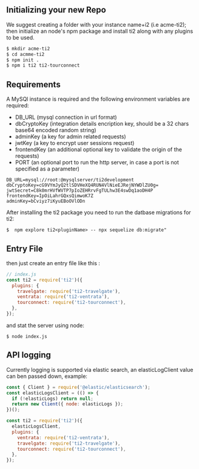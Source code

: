 ## Initializing your new Repo

We suggest creating a folder with your instance name+i2 (i.e acme-ti2); then initialize an node's npm package and install ti2 along with any plugins to be used.

```bash
$ mkdir acme-ti2
$ cd acmme-ti2
$ npm init .
$ npm i ti2 ti2-tourconnect
```

## Requirements

A MySQl instance is required and the following environment variables are required:

- DB_URL (mysql connection in url format)
- dbCryptoKey (integration details encription key, should be a 32 chars base64 encoded random string)
- adminKey (a key for admin related requests)
- jwtKey (a key to encrypt user sessions request)
- frontendKey (an additional optional key to validate the origin of the requests)
- PORT (an optional port to run the http server, in case a port is not specified as a parameter)

```
DB_URL=mysql://root:@mysqlserver/ti2development
dbCryptoKey=cG9VYmJyQ2tlSDVHeXQ4RUN4VlNieEJRejNYWDlZU0g=
jwtSecret=C8k0mrHVfWVTP7pIoZEHRrvFgTULhw3E4swDq1aoDH4P
frontendKey=IpOiLahrGQxsQimwoK7Z
adminKey=bCviyz7iKyuEBoOVlODn
```

After installing the ti2 package you need to run the datbase migrations for ti2:

```
$  npm explore ti2<pluginName> -- npx sequelize db:migrate"
```

## Entry File

then just create an entry file like this : 

```javascript
// index.js
const ti2 = require('ti2')({
  plugins: {
    travelgate: require('ti2-travelgate'),
    ventrata: require('ti2-ventrata'),
    tourconnect: require('ti2-tourconnect'),
  },
});
```

and stat the server using node:

```
$ node index.js
```

## API logging

Currently logging is supported via elastic search, an elasticLogClient value can ben passed down, example:

```javascript
const { Client } = require('@elastic/elasticsearch');
const elasticLogsClient = (() => {
  if (!elasticLogs) return null;
  return new Client({ node: elasticLogs });
})();

const ti2 = require('ti2')({
  elasticLogsClient,
  plugins: {
    ventrata: require('ti2-ventrata'),
    travelgate: require('ti2-travelgate'),
    tourconnect: require('ti2-tourconnect'),
  },
});
```
